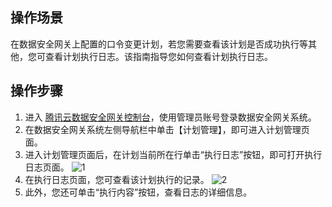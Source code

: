 ## 操作场景
在数据安全网关上配置的口令变更计划，若您需要查看该计划是否成功执行等其他，您可查看计划执行日志。该指南指导您如何查看计划执行日志。


## 操作步骤
1. 进入 [腾讯云数据安全网关控制台](https://console.cloud.tencent.com/dasb)，使用管理员账号登录数据安全网关系统。
2. 在数据安全网关系统左侧导航栏中单击【计划管理】，即可进入计划管理页面。
3. 进入计划管理页面后，在计划当前所在行单击“执行日志”按钮，即可打开执行日志页面。
    ![1](https://main.qcloudimg.com/raw/618a38aa4201d537e9f08613256efba4.png)
4. 在执行日志页面，您可查看该计划执行的记录。
    ![2](https://main.qcloudimg.com/raw/298e9c9a9dde3cdf1351d8bcc5096b06.png)
5. 此外，您还可单击“执行内容”按钮，查看日志的详细信息。
